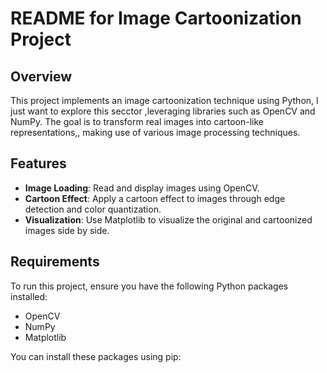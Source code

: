 # README for Image Cartoonization Project

## Overview

This project implements an image cartoonization technique using Python, I just want to explore this secctor ,leveraging libraries such as OpenCV and NumPy. The goal is to transform real images into cartoon-like representations,, making use of various image processing techniques.

## Features

- **Image Loading**: Read and display images using OpenCV.
- **Cartoon Effect**: Apply a cartoon effect to images through edge detection and color quantization.
- **Visualization**: Use Matplotlib to visualize the original and cartoonized images side by side.

## Requirements

To run this project, ensure you have the following Python packages installed:

- OpenCV
- NumPy
- Matplotlib

You can install these packages using pip:

